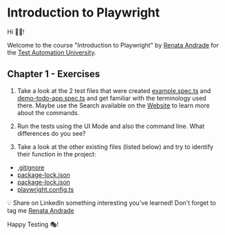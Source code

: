# Introduction to Playwright

Hi 👋🏽!

Welcome to the course "Introduction to Playwright" by [Renata Andrade](https://testingwithrenata.com/) for the [Test Automation University](https://testautomationu.applitools.com/).

## Chapter 1 - Exercises

1. Take a look at the 2 test files that were created [example.spec.ts](/tests/example.spec.ts) and [demo-todo-app.spec.ts](/tests-examples/demo-todo-app.spec.ts) and get familiar with the terminology used there. Maybe use the Search available on the [Website](https://playwright.dev/docs/intro) to learn more about the commands.

1. Run the tests using the UI Mode and also the command line. What differences do you see?

1. Take a look at the other existing files (listed below) and try to identify their function in the project:
- [.gitignore](/.gitignore)
- [package-lock.json](/package-lock.json)
- [package-lock.json](/package-lock.json)
- [playwright.config.ts](/playwright.config.ts)

💡 Share on LinkedIn something interesting you've learned! Don't forget to tag me [Renata Andrade](https://www.linkedin.com/in/raptatinha/)

Happy Testing 🎭!